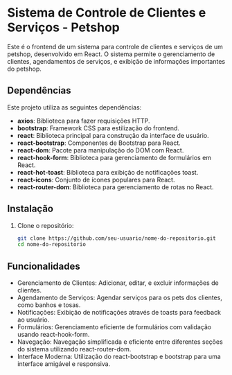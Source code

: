# Sistema de Controle de Clientes e Serviços - Petshop

Este é o frontend de um sistema para controle de clientes e serviços de um petshop, desenvolvido em React. O sistema permite o gerenciamento de clientes, agendamentos de serviços, e exibição de informações importantes do petshop.

## Dependências

Este projeto utiliza as seguintes dependências:

- **axios**: Biblioteca para fazer requisições HTTP.
- **bootstrap**: Framework CSS para estilização do frontend.
- **react**: Biblioteca principal para construção da interface de usuário.
- **react-bootstrap**: Componentes de Bootstrap para React.
- **react-dom**: Pacote para manipulação do DOM com React.
- **react-hook-form**: Biblioteca para gerenciamento de formulários em React.
- **react-hot-toast**: Biblioteca para exibição de notificações toast.
- **react-icons**: Conjunto de ícones populares para React.
- **react-router-dom**: Biblioteca para gerenciamento de rotas no React.

## Instalação

1. Clone o repositório:

   ```bash
   git clone https://github.com/seu-usuario/nome-do-repositorio.git
   cd nome-do-repositorio

   
## Funcionalidades
* Gerenciamento de Clientes: Adicionar, editar, e excluir informações de clientes.
* Agendamento de Serviços: Agendar serviços para os pets dos clientes, como banhos e tosas.
* Notificações: Exibição de notificações através de toasts para feedback ao usuário.
* Formulários: Gerenciamento eficiente de formulários com validação usando react-hook-form.
* Navegação: Navegação simplificada e eficiente entre diferentes seções do sistema utilizando react-router-dom.
* Interface Moderna: Utilização do react-bootstrap e bootstrap para uma interface amigável e responsiva.
